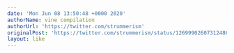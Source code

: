 ```yaml
---
date: 'Mon Jun 08 13:50:48 +0000 2020'
authorName: vine compilation
authorUrl: 'https://twitter.com/strummerism'
originalPost: 'https://twitter.com/strummerism/status/1269990260731248641'
layout: like
---
```

